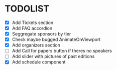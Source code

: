 # TODOLIST

- [x] Add Tickets section
- [x] Add FAQ accordion
- [x] Seggregate sponsors by tier
- [x] Check maybe bugged AnimateOnViewport
- [x] Add organizers section
- [ ] Add Call for papers button if theres no speakers
- [ ] Add slider with pictures of past editions
- [x] Add schedule component
